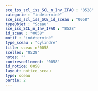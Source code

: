 ```yaml
---
sce_iss_scl_iss_SCL_n_Inv_IFAO : "8528"
categorie : "indéterminé"
sce_iss_scl_iss_SCE_id_sceau : "0058"
typeObjet : "Sceau"
sce_iss_SCL_n_Inv_IFAO : "8528"
id_sceau : "0058"
motif : "indéterminé"
type_sceau : "cylindre"
title: sceau n°0058
scelles: "8528"
notes: ""
contrescellement: "0058"
id_notice: 0058
layout: notice_sceau
type: sceau
partie: 2
---
```

